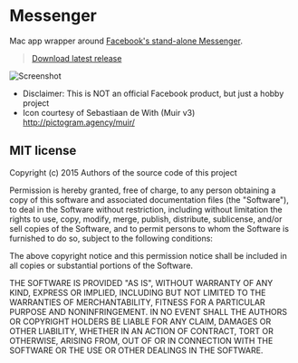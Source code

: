 # Messenger

Mac app wrapper around [Facebook's stand-alone Messenger](https://www.messenger.com/).

> [Download latest release](http://fbmacmessenger.rsms.me/)

![Screenshot](http://fbmacmessenger.rsms.me/screenshot.png)

- Disclaimer: This is NOT an official Facebook product, but just a hobby project
- Icon courtesy of Sebastiaan de With (Muir v3) <http://pictogram.agency/muir/>

## MIT license

Copyright (c) 2015 Authors of the source code of this project

Permission is hereby granted, free of charge, to any person obtaining a copy
of this software and associated documentation files (the "Software"), to deal
in the Software without restriction, including without limitation the rights
to use, copy, modify, merge, publish, distribute, sublicense, and/or sell
copies of the Software, and to permit persons to whom the Software is
furnished to do so, subject to the following conditions:

The above copyright notice and this permission notice shall be included in
all copies or substantial portions of the Software.

THE SOFTWARE IS PROVIDED "AS IS", WITHOUT WARRANTY OF ANY KIND, EXPRESS OR
IMPLIED, INCLUDING BUT NOT LIMITED TO THE WARRANTIES OF MERCHANTABILITY,
FITNESS FOR A PARTICULAR PURPOSE AND NONINFRINGEMENT. IN NO EVENT SHALL THE
AUTHORS OR COPYRIGHT HOLDERS BE LIABLE FOR ANY CLAIM, DAMAGES OR OTHER
LIABILITY, WHETHER IN AN ACTION OF CONTRACT, TORT OR OTHERWISE, ARISING FROM,
OUT OF OR IN CONNECTION WITH THE SOFTWARE OR THE USE OR OTHER DEALINGS IN
THE SOFTWARE.
